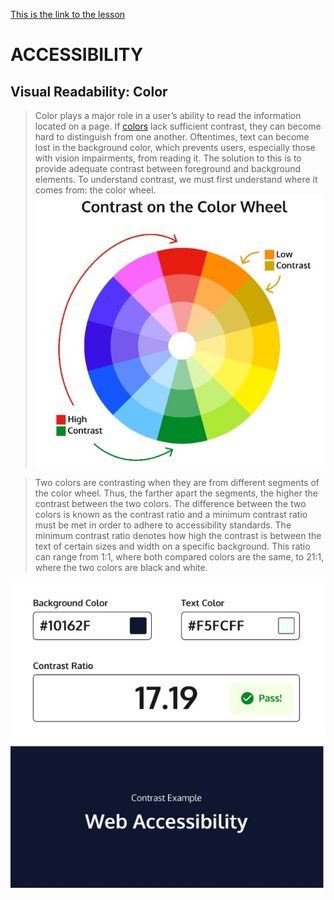 [This is the link to the lesson](https://www.codecademy.com/courses/learn-css-accessibility/lessons/learn-intermediate-css-accessibility/exercises/visual-readability-color)

# ACCESSIBILITY

## Visual Readability: Color

> Color plays a major role in a user’s ability to read the information located on a page. If [colors](https://www.codecademy.com/resources/docs/css/colors) lack sufficient contrast, they can become hard to distinguish from one another. Oftentimes, text can become lost in the background color, which prevents users, especially those with vision impairments, from reading it. The solution to this is to provide adequate contrast between foreground and background elements. To understand contrast, we must first understand where it comes from: the color wheel.
> ![](color-wheel.jpg)

> Two colors are contrasting when they are from different segments of the color wheel. Thus, the farther apart the segments, the higher the contrast between the two colors. The difference between the two colors is known as the contrast ratio and a minimum contrast ratio must be met in order to adhere to accessibility standards. The minimum contrast ratio denotes how high the contrast is between the text of certain sizes and width on a specific background. This ratio can range from 1:1, where both compared colors are the same, to 21:1, where the two colors are black and white.

![](web-accesibility.jpg)
